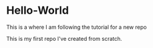 # Hello-World
This is a where I am following the tutorial for a new repo

This is my first repo I've created from scratch.
